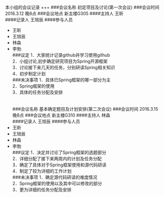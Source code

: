 本小组的会议记录
+++
###会议名称	初定项目及讨论(第一次会议)
###会议时间	2016.3.12 晚8点
###会议地点	新主楼G305
####主持人	王昕	
####记录人	王旭辰
####参与人员 
* 王昕 
* 王旭辰 
* 林森 
* 李勃<br>
###议定
1．大家统计记录github并学习使用github<br>
2．小组讨论,初步确定研究项目为Spring开源框架<br>
3．讨论接下来几天的任务，分别研读Spring相关知识<br>
4．初步制定计划<br>
###未决事项
1．具体已Spring框架的哪一部分为主<br>
2．Spring框架的使用<br>
3．具体的任务分配及安排<br>
<br><br>
###会议名称	基本确定题目及计划安排(第二次会议)
###会议时间	2016.3.15 晚8点
###会议地点	新主楼G310
####主持人	林森	
####记录人	王旭辰
####参与人员 
* 王昕 
* 王旭辰 
* 林森 
* 李勃<br>
###议定
1．决定并讨论了Spring框架的选题部分<br>
2．详细分配了接下来两周内的计划及任务分配<br>
3．确定了具体对于Spring框架使用和源代码研读<br>
4．制定了较为详细的工作计划<br>
###未决事项
1．确定源代码研读的难度情况<br>
2．Spring框架的使用以及其中可以修改的部分<br>
3．更为详细的任务分配及安排<br>
